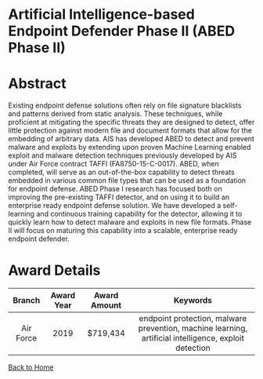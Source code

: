 
Artificial Intelligence-based Endpoint Defender Phase II (ABED Phase II)
========================================================================

# Abstract


Existing endpoint defense solutions often rely on file signature blacklists and patterns derived from static analysis. These techniques, while proficient at mitigating the specific threats they are designed to detect, offer little protection against modern file and document formats that allow for the embedding of arbitrary data. AIS has developed ABED to detect and prevent malware and exploits by extending upon proven Machine Learning enabled exploit and malware detection techniques previously developed by AIS under Air Force contract TAFFI (FA8750-15-C-0017). ABED, when completed, will serve as an out-of-the-box capability to detect threats embedded in various common file types that can be used as a foundation for endpoint defense. ABED Phase I research has focused both on improving the pre-existing TAFFI detector, and on using it to build an enterprise ready endpoint defense solution. We have developed a self-learning and continuous training capability for the detector, allowing it to quickly learn how to detect malware and exploits in new file formats. Phase II will focus on maturing this capability into a scalable, enterprise ready endpoint defender.  

# Award Details

|Branch|Award Year|Award Amount|Keywords|
| :---: | :---: | :---: | :---: |
|Air Force|2019|$719,434|endpoint protection, malware prevention, machine learning, artificial intelligence, exploit detection|
  
  


[Back to Home](https://github.com/chrischow/dod_sbir_awards#1401)